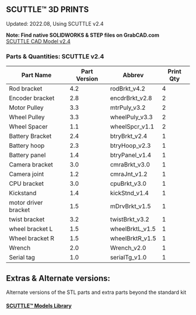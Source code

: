 ## SCUTTLE™ 3D PRINTS
Updated: 2022.08, Using SCUTTLE v2.4

**Note: Find native SOLIDWORKS & STEP files on GrabCAD.com**
<br>[SCUTTLE CAD Model v2.4](https://grabcad.com/library/scuttle-robot-v2-4-1)

### Parts & Quantities: SCUTTLE v2.4
| Part Name            | Part Version | Abbrev   | Print Qty |
|----------------------|---------|-----------------|-----|
| Rod bracket          | 4.2     | rodBrkt_v4.2    | 4   |
| Encoder bracket      | 2.8     | encdrBrkt_v2.8  | 2   |
| Motor Pulley         | 3.3     | mtrPuly_v3.2    | 2   |
| Wheel Pulley         | 3.3     | wheelPuly_v3.3  | 2   |
| Wheel Spacer         | 1.1     | wheelSpcr_v1.1  | 2   |
| Battery Bracket      | 2.4     | btryBrkt_v2.4   | 1   |
| Battery hoop         | 2.3     | btryHoop_v2.3   | 1   |
| Battery panel        | 1.4     | btryPanel_v1.4  | 1   |
| Camera bracket       | 3.0     | cmraBrkt_v3.0   | 1   |
| Camera joint         | 1.2     | cmraJnt_v1.2    | 1   |
| CPU bracket          | 3.0     | cpuBrkt_v3.0    | 1   |
| Kickstand            | 1.4     | kickStnd_v1.4   | 1   |
| motor driver bracket | 1.5     | mDrvBrkt_v1.5   | 1   |
| twist bracket        | 3.2     | twistBrkt_v3.2  | 1   |
| wheel bracket L      | 1.5     | wheelBrktL_v1.5 | 1   |
| Wheel bracket R      | 1.5     | wheelBrktR_v1.5 | 1   |
| Wrench               | 2.0     | Wrench_v2.0     | 1   |
| Serial tag           | 1.0     | serialTg_v1.0   | 1   |


## Extras & Alternate versions:
Alternate versions of the STL parts and extra parts beyond the standard kit
#### [SCUTTLE™ Models Library](https://www.scuttlerobot.org/category/models)
